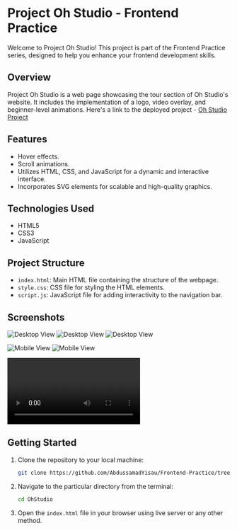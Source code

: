 # Project Oh Studio - Frontend Practice

Welcome to Project Oh Studio! This project is part of the Frontend Practice series, designed to help you enhance your frontend development skills.

## Overview

Project Oh Studio is a web page showcasing the tour section of Oh Studio's website. It includes the implementation of a logo, video overlay, and beginner-level animations. Here's a link to the deployed project - [Oh Studio Project](https://frontend-practice-f9ho.vercel.app/)

## Features

- Hover effects.
- Scroll animations.
- Utilizes HTML, CSS, and JavaScript for a dynamic and interactive interface.
- Incorporates SVG elements for scalable and high-quality graphics.

## Technologies Used

- HTML5
- CSS3
- JavaScript

## Project Structure

- `index.html`: Main HTML file containing the structure of the webpage.
- `style.css`: CSS file for styling the HTML elements.
- `script.js`: JavaScript file for adding interactivity to the navigation bar.

## Screenshots

![Desktop View](./assets/1.png)
![Desktop View](./assets/2.png)
![Desktop View](./assets/3.png)

![Mobile View](./assets/4.png)
![Mobile View](./assets/5.png)



![Short Video](./assets/OhStudio.mov)


## Getting Started

1. Clone the repository to your local machine:

   ```bash
   git clone https://github.com/AbdussamadYisau/Frontend-Practice/tree/main/OhStudio
   ```

2. Navigate to the particular directory from the terminal:

    ```bash
    cd OhStudio
    ```

3. Open the `index.html` file in your browser using live server or any other method.